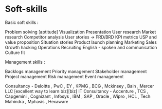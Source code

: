 # Soft-skills

Basic soft skills :

Problem solving [aptitude]
Visualization
Presentation
User research
Market research
Competitor analysis
User stories -> FRD/BRD
KPI metrics
USP and value proposition
Situation stories
Product launch planning
Marketing
Sales
Growth hacking
Operations
Recruiting
English - spoken and communication
Culture fit

Management skills : 

Backlogs management
Priority management
Stakeholder management
Project management
Risk management
Event management

Consultancy - Deloitte , PwC , EY , KPMG , BCG , Mckinsey , Bain , Mercer LLC [excellent way to learn biz][biz]
IT Consultancy - Accenture , TCS , Capgemini , Cognizant , Infosys , IBM , SAP , Oracle , Wipro , HCL , Tech Mahindra , Mphasis , Hexaware

